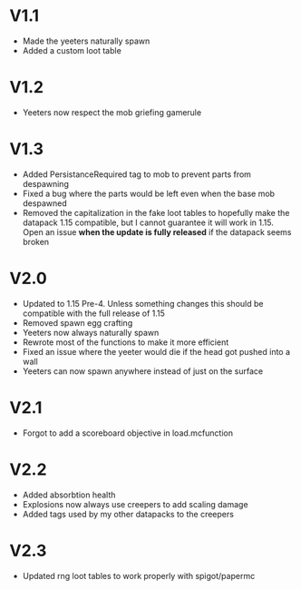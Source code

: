 # V1.1
- Made the yeeters naturally spawn
- Added a custom loot table

# V1.2
- Yeeters now respect the mob griefing gamerule

# V1.3
- Added PersistanceRequired tag to mob to prevent parts from despawning
- Fixed a bug where the parts would be left even when the base mob despawned
- Removed the capitalization in the fake loot tables to hopefully make the datapack 1.15 compatible, but I cannot guarantee it will work in 1.15. Open an issue **when the update is fully released** if the datapack seems broken

# V2.0
- Updated to 1.15 Pre-4. Unless something changes this should be compatible with the full release of 1.15
- Removed spawn egg crafting
- Yeeters now always naturally spawn
- Rewrote most of the functions to make it more efficient
- Fixed an issue where the yeeter would die if the head got pushed into a wall
- Yeeters can now spawn anywhere instead of just on the surface

# V2.1
- Forgot to add a scoreboard objective in load.mcfunction

# V2.2
- Added absorbtion health
- Explosions now always use creepers to add scaling damage
- Added tags used by my other datapacks to the creepers

# V2.3
- Updated rng loot tables to work properly with spigot/papermc
